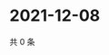 # 2021-12-08

共 0 条

<!-- BEGIN WEIBO -->
<!-- 最后更新时间 Wed Dec 08 2021 11:15:00 GMT+0800 (China Standard Time) -->

<!-- END WEIBO -->
